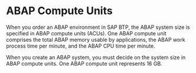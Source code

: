 <!-- loio7d1caa87c4b34366a7cf1b00a93199e2 -->

# ABAP Compute Units

When you order an ABAP environment in SAP BTP, the ABAP system size is specified in ABAP compute units \(ACUs\). One ABAP compute unit comprises the total ABAP memory usable by applications, the ABAP work process time per minute, and the ABAP CPU time per minute.

When you create an ABAP system, you must decide on the system size in ABAP compute units. One ABAP compute unit represents 16 GB.

